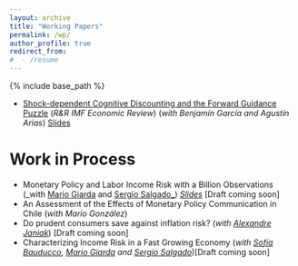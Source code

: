 ```yaml
---
layout: archive
title: "Working Papers"
permalink: /wp/
author_profile: true
redirect_from:
#  - /resume
---
```


{% include base_path %}

* [Shock-dependent Cognitive Discounting and the Forward Guidance Puzzle](https://irojask.github.io/files/FG_CognitiveDiscount.pdf) (_R&R IMF Economic Review_) (_with Benjamín García and Agustín Arias_) [Slides](https://irojask.github.io/files/Presentación_LACEA_2024_AGR.pdf)


Work in Process
===================
* Monetary Policy and Labor Income Risk with a Billion Observations (_with [Mario Giarda](https://www.mariogiarda.com) and [Sergio Salgado_](https://sergiosalgado.net)) [_Slides_](https://irojask.github.io/files/Slides_Income_risk_and_MP.pdf) [Draft coming soon]
* An Assessment of the Effects of Monetary Policy Communication in Chile (_with Mario González_)
* Do prudent consumers save against inflation risk? (_with [Alexandre Janiak](https://sites.google.com/site/ajaniak/)_) [Draft coming soon]
* Characterizing Income Risk in a Fast Growing Economy (_with [Sofía Bauducco](https://sites.google.com/site/sofiabauducco/), [Mario Giarda](https://www.mariogiarda.com) and [Sergio Salgado](https://sergiosalgado.net)_)[Draft coming soon]
